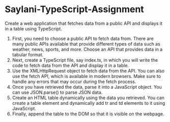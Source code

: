 # Saylani-TypeScript-Assignment

Create a web application that fetches data from a public API and
displays it in a table using TypeScript.
1. First, you need to choose a public API to fetch data from. There are many
public APIs available that provide different types of data such as weather,
news, sports, and more. Choose an API that provides data in a tabular
format.
2. Next, create a TypeScript file, say index.ts, in which you will write the code
to fetch data from the API and display it in a table.
3. Use the XMLHttpRequest object to fetch data from the API. You can also
use the fetch API, which is available in modern browsers. Make sure to
handle any errors that may occur during the fetch process.
4. Once you have retrieved the data, parse it into a JavaScript object. You can
use JSON.parse() to parse JSON data.
5. Create an HTML table dynamically using the data you retrieved. You can
create a table element and dynamically add tr and td elements to it using
JavaScript.
6. Finally, append the table to the DOM so that it is visible on the webpage.
